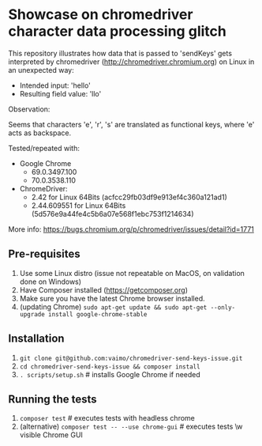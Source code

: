 # Showcase on chromedriver character data processing glitch

This repository illustrates how data that is passed to 'sendKeys' gets interpreted by chromedriver (http://chromedriver.chromium.org) on Linux in an unexpected way:

* Intended input: 'hello'
* Resulting field value: 'llo'

Observation: 

Seems that characters 'e', 'r', 's' are translated as functional keys, where 'e' acts as backspace.

Tested/repeated with: 

* Google Chrome 
  * 69.0.3497.100
  * 70.0.3538.110
* ChromeDriver: 
  * 2.42 for Linux 64Bits (acfcc29fb03df9e913ef4c360a121ad1)
  * 2.44.609551 for Linux 64Bits (5d576e9a44fe4c5b6a07e568f1ebc753f1214634)
  
More info: https://bugs.chromium.org/p/chromedriver/issues/detail?id=1771

## Pre-requisites

1. Use some Linux distro (issue not repeatable on MacOS, on validation done on Windows)
1. Have Composer installed (https://getcomposer.org)
1. Make sure you have the latest Chrome browser installed.
1. (updating Chrome) `sudo apt-get update && sudo apt-get --only-upgrade install google-chrome-stable`

## Installation

1. `git clone git@github.com:vaimo/chromedriver-send-keys-issue.git`
1. `cd chromedriver-send-keys-issue && composer install`
1. `. scripts/setup.sh` # installs Google Chrome if needed

## Running the tests

1. `composer test` # executes tests with headless chrome
1. (alternative) `composer test -- --use chrome-gui` # executes tests \w visible Chrome GUI  
